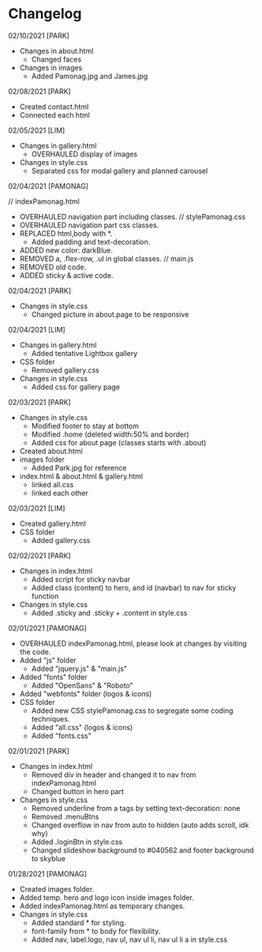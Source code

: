 # Changelog

02/10/2021 [PARK]

- Changes in about.html
  - Changed faces
- Changes in images
  - Added Pamonag.jpg and James.jpg

02/08/2021 [PARK]

- Created contact.html
- Connected each html

02/05/2021 [LIM]

- Changes in gallery.html
  - OVERHAULED display of images
- Changes in style.css
  - Separated css for modal gallery and planned carousel

02/04/2021 [PAMONAG]

// indexPamonag.html

- OVERHAULED navigation part including classes.
  // stylePamonag.css
- OVERHAULED navigation part css classes.
- REPLACED html,body with \*.
  - Added padding and text-decoration.
- ADDED new color: darkBlue.
- REMOVED a, .flex-row, .ul in global classes.
  // main.js
- REMOVED old code.
- ADDED sticky & active code.

02/04/2021 [PARK]

- Changes in style.css
  - Changed picture in about.page to be responsive

02/04/2021 [LIM]

- Changes in gallery.html
  - Added tentative Lightbox gallery
- CSS folder
  - Removed gallery.css
- Changes in style.css
  - Added css for gallery page

02/03/2021 [PARK]

- Changes in style.css
  - Modified footer to stay at bottom
  - Modified .home (deleted width:50% and border)
  - Added css for about page (classes starts with .about)
- Created about.html
- images folder
  - Added Park.jpg for reference
- index.html & about.html & gallery.html
  - linked all.css
  - linked each other

02/03/2021 [LIM]

- Created gallery.html
- CSS folder
  - Added gallery.css

02/02/2021 [PARK]

- Changes in index.html
  - Added script for sticky navbar
  - Added class (content) to hero, and id (navbar) to nav for sticky function
- Changes in style.css
  - Added .sticky and .sticky + .content in style.css

02/01/2021 [PAMONAG]

- OVERHAULED indexPamonag.html, please look at changes by visiting the code.
- Added "js" folder
  - Added "jquery.js" & "main.js"
- Added "fonts" folder
  - Added "OpenSans" & "Roboto"
- Added "webfonts" folder (logos & icons)
- CSS folder
  - Added new CSS stylePamonag.css to segregate some coding techniques.
  - Added "all.css" (logos & icons)
  - Added "fonts.css"

02/01/2021 [PARK]

- Changes in index.html
  - Removed div in header and changed it to nav from indexPamonag.html
  - Changed button in hero part
- Changes in style.css
  - Removed underline from a tags by setting text-decoration: none
  - Removed .menuBtns
  - Changed overflow in nav from auto to hidden (auto adds scroll, idk why)
  - Added .loginBtn in style.css
  - Changed slideshow background to #040562 and footer background to skyblue

01/28/2021 [PAMONAG]

- Created images folder.
- Added temp. hero and logo icon inside images folder.
- Added indexPamonag.html as temporary changes.
- Changes in style.css
  - Added standard \* for styling.
  - font-family from \* to body for flexibility.
  - Added nav, label.logo, nav ul, nav ul li, nav ul li a in style.css
